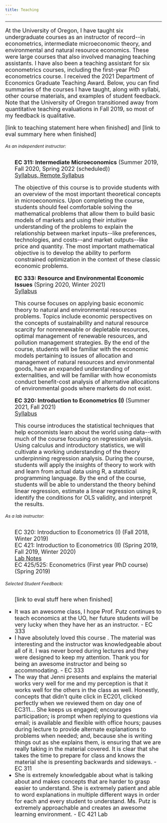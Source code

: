 ```yaml
---
title: Teaching
---
```

<html>
<head>
<meta name="viewport" content="width=device-width, initial-scale=1">
<script src="https://kit.fontawesome.com/4ddc2e813a.js" crossorigin="anonymous"></script>
<style>
#menu li{
  list-style-type: none;
}
	
img {
  border-radius: 50%;
}
</style>
</head>
<body>
	<hr>
<font size="4"><p>At the University of Oregon, I have taught six undergraduate courses as an instructor of record--in econometrics, intermediate microeconomic theory, and environmental and natural resource economics. These were large courses that also involved managing teaching assistants. I have also been a teaching assistant for six econometrics courses, including the first-year PhD econometrics course. I received the 2021 Department of Economics Graduate Teaching Award. Below, you can find summaries of the courses I have taught, along with syllabi, other course materials, and examples of student feedback. Note that the University of Oregon transitioned away from quantitative teaching evaluations in Fall 2019, so most of my feedback is qualitative.</p></font>
	
<font size="4"><p>[link to teaching statement here when finished]  and [link to eval summary here when finished] </p></font>
  <h6>As an independent instructor: </h6>
    <font size="4"><ul id="menu">
	    <li> <b>EC 311: Intermediate Microeconomics</b> (Summer 2019, Fall 2020, Spring 2022 (scheduled)) <br>
	    <a href="/EC311Syllabus.pdf">Syllabus, </a><a href="/EC311_F20_Syllabus.pdf">  Remote Syllabus</a></li>
	    <p> The objective of this course is to provide students with an overview of the most important theoretical concepts in microeconomics. Upon completing the course, students should feel comfortable solving the mathematical problems that allow them to build basic models of markets and using their
intuitive understanding of the problems to explain the relationship between market inputs--like preferences, technologies, and costs--and market outputs--like price and quantity. The most important mathematical objective is to develop the ability to perform constrained optimization in the context of these classic economic problems. </p>
	    <li> <b>EC 333: Resource and Environmental Economic Issues</b> (Spring 2020, Winter 2021) <br>
	    <a href="/EC333_Syllabus_1.pdf">Syllabus</a><br></li>
	    <p> This course focuses on applying basic economic theory to natural and environmental resources problems. Topics include economic perspectives on the concepts of sustainability and natural resource scarcity for nonrenewable or depletable resources, optimal management of renewable resources, and pollution management strategies. By the end of the course, students will be familiar with the economic models pertaining to issues of allocation and management of natural resources and environmental goods, have an expanded understanding of externalities, and will be familiar with how economists conduct benefit-cost analysis of alternative allocations of environmental goods where markets do not exist. </p>
	    <li> <b>EC 320: Introduction to Econometrics (I)</b> (Summer 2021, Fall 2021) <br>
	    <a href="/EC320_Syllabus_Summer21.pdf">Syllabus</a><br></li>
	    <p> This course introduces the statistical techniques that help economists learn about the world using data--with much of the course focusing on regression analysis. Using calculus and introductory statistics, we will cultivate a working understanding of the theory underpinning regression analysis. During the course, students will apply the insights of theory to work with and learn from actual data using R, a statstical programming language. By the end of the course, students will be able to understand the theory behind linear regression, estimate a linear regression using R, identify the conditions for OLS validity, and interpret the results.	 </p>  
    </ul></font>
    <h6> As a lab instructor: </h6>  
    <font size="4"><ul id="menu">
    <li> EC 320: Introduction to Econometrics (I) (Fall 2018, Winter 2019)</li>
    <li> EC 421: Introduction to Econometrics (II) (Spring 2019, Fall 2019, Winter 2020) <br>
    <a href="https://jenniputz.com/EC421_W20_Lab/">Lab Notes</a></li>
    <li> EC 425/525: Econometrics (First year PhD course) (Spring 2019)</li>
    </ul></font>
 
 <h6>Selected Student Feedback: </h6>
<font size="4"><ul>
	<p>[link to eval stuff here when finished] </p>
    <li> It was an awesome class, I hope Prof. Putz continues to teach economics at the UO, her future students will be very lucky when they have her as an instructor. - EC 333</li>
    <li>I have absolutely loved this course . The material was interesting and the instructor was knowledgeable about all of it. I was never bored during lectures and they were designed to keep my attention. Thank you for being an awesome instructor and being so accommodating. - EC 333</li>
    <li>The way that Jenni presents and explains the material works very well for me and my perception is that it works well for the others in the class as well. Honestly, concepts that didn’t quite click in EC201, clicked perfectly when we reviewed them on day one of EC311... She keeps us engaged; encourages participation; is prompt when replying to questions via email; is available and flexible with office hours; pauses during lecture to provide alternate explanations to problems when needed; and, because she is writing things out as she explains them, is ensuring that we are really taking in the material covered. It is clear that she takes the time to prepare for class and knows the material she is presenting backwards and sideways. - EC 311</li>
 <li>She is extremely knowledgable about what is talking about and makes concepts that are harder to grasp easier to understand. She is extremely patient and able to word explanations in multiple different ways in order for each and every student to understand. Ms. Putz is extremely approachable and creates an awesome learning environment. - EC 421 Lab</li>
</ul></font>

</body>
</html>
